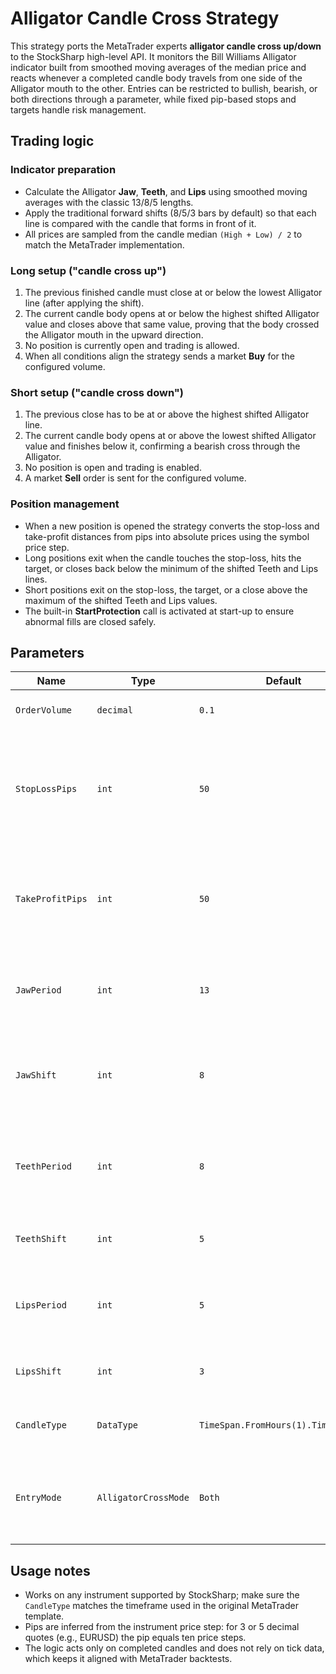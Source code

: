 # Alligator Candle Cross Strategy

This strategy ports the MetaTrader experts **alligator candle cross up/down** to the StockSharp high-level API. It monitors the Bill Williams Alligator indicator built from smoothed moving averages of the median price and reacts whenever a completed candle body travels from one side of the Alligator mouth to the other. Entries can be restricted to bullish, bearish, or both directions through a parameter, while fixed pip-based stops and targets handle risk management.

## Trading logic

### Indicator preparation
- Calculate the Alligator **Jaw**, **Teeth**, and **Lips** using smoothed moving averages with the classic 13/8/5 lengths.
- Apply the traditional forward shifts (8/5/3 bars by default) so that each line is compared with the candle that forms in front of it.
- All prices are sampled from the candle median `(High + Low) / 2` to match the MetaTrader implementation.

### Long setup ("candle cross up")
1. The previous finished candle must close at or below the lowest Alligator line (after applying the shift).
2. The current candle body opens at or below the highest shifted Alligator value and closes above that same value, proving that the body crossed the Alligator mouth in the upward direction.
3. No position is currently open and trading is allowed.
4. When all conditions align the strategy sends a market **Buy** for the configured volume.

### Short setup ("candle cross down")
1. The previous close has to be at or above the highest shifted Alligator line.
2. The current candle body opens at or above the lowest shifted Alligator value and finishes below it, confirming a bearish cross through the Alligator.
3. No position is open and trading is enabled.
4. A market **Sell** order is sent for the configured volume.

### Position management
- When a new position is opened the strategy converts the stop-loss and take-profit distances from pips into absolute prices using the symbol price step.
- Long positions exit when the candle touches the stop-loss, hits the target, or closes back below the minimum of the shifted Teeth and Lips lines.
- Short positions exit on the stop-loss, the target, or a close above the maximum of the shifted Teeth and Lips values.
- The built-in **StartProtection** call is activated at start-up to ensure abnormal fills are closed safely.

## Parameters

| Name | Type | Default | Description |
| ---- | ---- | ------- | ----------- |
| `OrderVolume` | `decimal` | `0.1` | Trade size in lots or contracts. |
| `StopLossPips` | `int` | `50` | Distance from the entry price to the protective stop in pips. Zero disables the stop. |
| `TakeProfitPips` | `int` | `50` | Distance from the entry to the fixed profit target in pips. Zero disables the target. |
| `JawPeriod` | `int` | `13` | Smoothed moving-average length for the Alligator jaw (blue) line. |
| `JawShift` | `int` | `8` | Forward displacement applied to the jaw line before evaluating signals. |
| `TeethPeriod` | `int` | `8` | Smoothed moving-average length for the Alligator teeth (red) line. |
| `TeethShift` | `int` | `5` | Forward displacement for the teeth line. |
| `LipsPeriod` | `int` | `5` | Smoothed moving-average length for the Alligator lips (green) line. |
| `LipsShift` | `int` | `3` | Forward displacement for the lips line. |
| `CandleType` | `DataType` | `TimeSpan.FromHours(1).TimeFrame()` | Candle series used for calculations. |
| `EntryMode` | `AlligatorCrossMode` | `Both` | Chooses whether the strategy trades long setups, short setups, or both. |

## Usage notes
- Works on any instrument supported by StockSharp; make sure the `CandleType` matches the timeframe used in the original MetaTrader template.
- Pips are inferred from the instrument price step: for 3 or 5 decimal quotes (e.g., EURUSD) the pip equals ten price steps.
- The logic acts only on completed candles and does not rely on tick data, which keeps it aligned with MetaTrader backtests.
